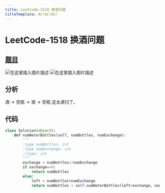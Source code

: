 ```yaml
---
title: LeetCode-1518 换酒问题
titleTemplate: AC!AC!AC!
---
```

# LeetCode-1518 换酒问题

## [题目](https://leetcode-cn.com/problems/water-bottles/submissions/)

![在这里插入图片描述](https://img-blog.csdnimg.cn/8278eea3ae1f469d903ac2f59c447ef4.png?x-oss-process=image/watermark,type_d3F5LXplbmhlaQ,shadow_50,text_Q1NETiBA6Zm26Iqx5byA,size_20,color_FFFFFF,t_70,g_se,x_16)
![在这里插入图片描述](https://img-blog.csdnimg.cn/08c75090d70742b49da3aaad5a91d955.png?x-oss-process=image/watermark,type_d3F5LXplbmhlaQ,shadow_50,text_Q1NETiBA6Zm26Iqx5byA,size_20,color_FFFFFF,t_70,g_se,x_16)

## 分析

酒 -> 空瓶 -> 酒 -> 空瓶 这太递归了。

## 代码

```python
class Solution(object):
    def numWaterBottles(self, numBottles, numExchange):
        """
        :type numBottles: int
        :type numExchange: int
        :rtype: int
        """
        exchange = numBottles//numExchange
        if exchange==0:
            return numBottles
        else:
            left = numBottles%numExchange
            return numBottles + self.numWaterBottles(left+exchange, numExchange) - left
```
